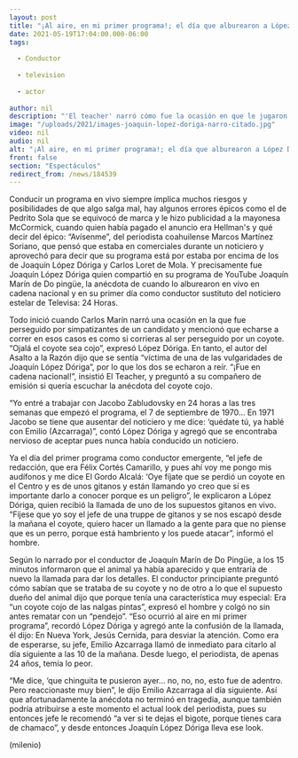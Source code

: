 ```yaml
---
layout: post
title: "¡Al aire, en mi primer programa!; el día que alburearon a López Dóriga en televisión"
date: 2021-05-19T17:04:00.000-06:00
tags:
  
  - Conductor
  
  - television
  
  - actor
  
author: nil
description: "'El teacher' narró cómo fue la ocasión en que le jugaron una broma en vivo y en cadena nacional y qué dijo Emilio Azcarraga de la forma en que el periodista reaccionó. "
image: "/uploads/2021/images-joaquin-lopez-doriga-narro-citado.jpg"
video: nil
audio: nil
alt: "¡Al aire, en mi primer programa!; el día que alburearon a López Dóriga en televisión"
front: false
section: "Espectáculos"
redirect_from: /news/184539
---
```


Conducir un programa en vivo siempre implica muchos riesgos y posibilidades de que algo salga mal, hay algunos errores épicos como el de Pedrito Sola que se equivocó de marca y le hizo publicidad a la mayonesa McCormick, cuando quien había pagado el anuncio era Hellman's y qué decir del épico: “Avísenme”, del periodista coahuilense Marcos Martínez Soriano, que pensó que estaba en comerciales durante un noticiero y aprovechó para decir que su programa está por estaba por encima de los de Joaquín López Dóriga y Carlos Loret de Mola. Y precisamente fue Joaquín López Dóriga quien compartió en su programa de YouTube Joaquín Marín de Do pingüe, la anécdota de cuando lo alburearon en vivo en cadena nacional y en su primer día como conductor sustituto del noticiero estelar de Televisa: 24 Horas. 

Todo inició cuando Carlos Marín narró una ocasión en la que fue perseguido por simpatizantes de un candidato y mencionó que echarse a correr en esos casos es como si corrieras al ser perseguido por un coyote. “Ojalá el coyote sea cojo”, expresó López Dóriga. En tanto, el autor del Asalto a la Razón dijo que se sentía “víctima de una de las vulgaridades de Joaquín López Dóriga”, por lo que los dos se echaron a reír. “¡Fue en cadena nacional!”, insistió El Teacher, y preguntó a su compañero de emisión si quería escuchar la anécdota del coyote cojo.

“Yo entré a trabajar con Jacobo Zabludovsky en 24 horas a las tres semanas que empezó el programa, el 7 de septiembre de 1970… En 1971 Jacobo se tiene que ausentar del noticiero y me dice: ‘quédate tú, ya hablé con Emilio (Azcarraga)”, contó López Dóriga y agregó que se encontraba nervioso de aceptar pues nunca había conducido un noticiero. 

Ya el día del primer programa como conductor emergente, “el jefe de redacción, que era Félix Cortés Camarillo, y pues ahí voy me pongo mis audífonos y me dice El Gordo Alcalá: ‘Oye fíjate que se perdió un coyote en el Centro y es de unos gitanos y están llamando yo creo que sí es importante darlo a conocer porque es un peligro”, le explicaron a López Dóriga, quien recibió la llamada de uno de los supuestos gitanos en vivo. “Fíjese que yo soy el jefe de una truppe de gitanos y se nos escapó desde la mañana el coyote, quiero hacer un llamado a la gente para que no piense que es un perro, porque está hambriento y los puede atacar”, informó el hombre. 

Según lo narrado por el conductor de Joaquín Marín de Do Pingüe, a los 15 minutos informaron que el animal ya había aparecido y que entraría de nuevo la llamada para dar los detalles. El conductor principiante preguntó cómo sabían que se trataba de su coyote y no de otro a lo que el supuesto dueño del animal dijo que porque tenía una característica muy especial: Era “un coyote cojo de las nalgas pintas”, expresó el hombre y colgó no sin antes rematar con un “pendejo”. “Eso ocurrió al aire en mi primer programa”, recordó López Dóriga y agregó ante la confusión de la llamada, él dijo: En Nueva York, Jesús Cernida, para desviar la atención. Como era de esperarse, su jefe, Emilio Azcarraga llamó de inmediato para citarlo al día siguiente a las 10 de la mañana. Desde luego, el periodista, de apenas 24 años, temía lo peor. 

“Me dice, ‘que chinguita te pusieron ayer… no, no, no, esto fue de adentro. Pero reaccionaste muy bien”, le dijo Emilio Azcarraga al día siguiente. Así que afortunadamente la anécdota no terminó en tragedia, aunque también podría atribuirse a este momento el actual look del periodista, pues su entonces jefe le recomendó “a ver si te dejas el bigote, porque tienes cara de chamaco”, y desde entonces Joaquín López Dóriga lleva ese look. 

(milenio)